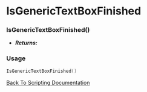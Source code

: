 # IsGenericTextBoxFinished

### IsGenericTextBoxFinished()
- ***Returns:*** 

### Usage

```Lua
IsGenericTextBoxFinished()
```


[Back To Scripting Documentation](../README.md)
